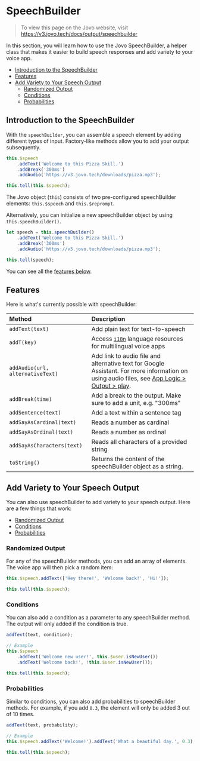 # SpeechBuilder

> To view this page on the Jovo website, visit https://v3.jovo.tech/docs/output/speechbuilder

In this section, you will learn how to use the Jovo SpeechBuilder, a helper class that makes it easier to build speech responses and add variety to your voice app.

- [Introduction to the SpeechBuilder](#introduction-to-the-speechbuilder)
- [Features](#features)
- [Add Variety to Your Speech Output](#add-variety-to-your-speech-output)
  - [Randomized Output](#randomized-output)
  - [Conditions](#conditions)
  - [Probabilities](#probabilities)

## Introduction to the SpeechBuilder

With the `speechBuilder`, you can assemble a speech element by adding different types of input. Factory-like methods allow you to add your output subsequently.

```javascript
this.$speech
	.addText('Welcome to this Pizza Skill.')
	.addBreak('300ms')
	.addAudio('https://v3.jovo.tech/downloads/pizza.mp3');

this.tell(this.$speech);
```

The Jovo object (`this`) consists of two pre-configured speechBuilder elements: `this.$speech` and `this.$reprompt`.

Alternatively, you can initialize a new speechBuilder object by using `this.speechBuilder()`.

```javascript
let speech = this.speechBuilder()
	.addText('Welcome to this Pizza Skill.')
	.addBreak('300ms')
	.addAudio('https://v3.jovo.tech/downloads/pizza.mp3');

this.tell(speech);
```

You can see all the [features below](#features).

## Features

Here is what's currently possible with speechBuilder:

| Method                           | Description                                                                                                                                                               |
| :------------------------------- | :------------------------------------------------------------------------------------------------------------------------------------------------------------------------ |
| `addText(text)`                  | Add plain text for text-to-speech                                                                                                                                         |
| `addT(key)`                      | Access [`i18n`](./i18n.md './i18n') language resources for multilingual voice apps                                                                                        |
| `addAudio(url, alternativeText)` | Add link to audio file and alternative text for Google Assistant. For more information on using audio files, see [App Logic > Output > play](./readme.md#play './#play'). |
| `addBreak(time)`                 | Add a break to the output. Make sure to add a unit, e.g. "300ms"                                                                                                          |
| `addSentence(text)`              | Add a text within a sentence tag                                                                                                                                          |
| `addSayAsCardinal(text)`         | Reads a number as cardinal                                                                                                                                                |
| `addSayAsOrdinal(text)`          | Reads a number as ordinal                                                                                                                                                 |
| `addSayAsCharacters(text)`       | Reads all characters of a provided string                                                                                                                                 |
| `toString()`                     | Returns the content of the speechBuilder object as a string.                                                                                                              |

## Add Variety to Your Speech Output

You can also use speechBuilder to add variety to your speech output. Here are a few things that work:

- [Randomized Output](#randomized-output)
- [Conditions](#conditions)
- [Probabilities](#probabilities)

### Randomized Output

For any of the speechBuilder methods, you can add an array of elements. The voice app will then pick a random item:

```javascript
this.$speech.addText(['Hey there!', 'Welcome back!', 'Hi!']);

this.tell(this.$speech);
```

### Conditions

You can also add a condition as a parameter to any speechBuilder method. The output will only added if the condition is true.

```javascript
addText(text, condition);

// Example
this.$speech
	.addText('Welcome new user!', this.$user.isNewUser())
	.addText('Welcome back!', !this.$user.isNewUser());

this.tell(this.$speech);
```

### Probabilities

Similar to conditions, you can also add probabilities to speechBuilder methods. For example, if you add `0.3`, the element will only be added 3 out of 10 times.

```javascript
addText(text, probability);

// Example
this.$speech.addText('Welcome!').addText('What a beautiful day.', 0.3);

this.tell(this.$speech);
```

<!--[metadata]: {"description": "Learn how to use the Jovo SpeechBuilder to add variety to your Alexa Skill and Google Action",
		"route": "output/speechbuilder"}-->
